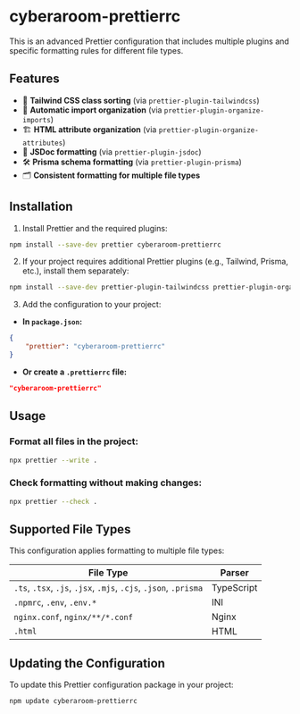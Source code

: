 # cyberaroom-prettierrc

This is an advanced Prettier configuration that includes multiple plugins and specific formatting rules for different file types.

## Features

- 📌 **Tailwind CSS class sorting** (via `prettier-plugin-tailwindcss`)
- 🔄 **Automatic import organization** (via `prettier-plugin-organize-imports`)
- 🏗 **HTML attribute organization** (via `prettier-plugin-organize-attributes`)
- 📝 **JSDoc formatting** (via `prettier-plugin-jsdoc`)
- 🛠 **Prisma schema formatting** (via `prettier-plugin-prisma`)
- 🗂 **Consistent formatting for multiple file types**

## Installation

1. Install Prettier and the required plugins:

```bash
npm install --save-dev prettier cyberaroom-prettierrc
```

2. If your project requires additional Prettier plugins (e.g., Tailwind, Prisma, etc.), install them separately:

```bash
npm install --save-dev prettier-plugin-tailwindcss prettier-plugin-organize-imports prettier-plugin-organize-attributes prettier-plugin-jsdoc prettier-plugin-prisma
```

3. Add the configuration to your project:

- **In `package.json`:**

```json
{
	"prettier": "cyberaroom-prettierrc"
}
```

- **Or create a `.prettierrc` file:**

```json
"cyberaroom-prettierrc"
```

## Usage

### Format all files in the project:

```bash
npx prettier --write .
```

### Check formatting without making changes:

```bash
npx prettier --check .
```

## Supported File Types

This configuration applies formatting to multiple file types:

| File Type                                                        | Parser     |
| ---------------------------------------------------------------- | ---------- |
| `.ts`, `.tsx`, `.js`, `.jsx`, `.mjs`, `.cjs`, `.json`, `.prisma` | TypeScript |
| `.npmrc`, `.env`, `.env.*`                                       | INI        |
| `nginx.conf`, `nginx/**/*.conf`                                  | Nginx      |
| `.html`                                                          | HTML       |

## Updating the Configuration

To update this Prettier configuration package in your project:

```bash
npm update cyberaroom-prettierrc
```
